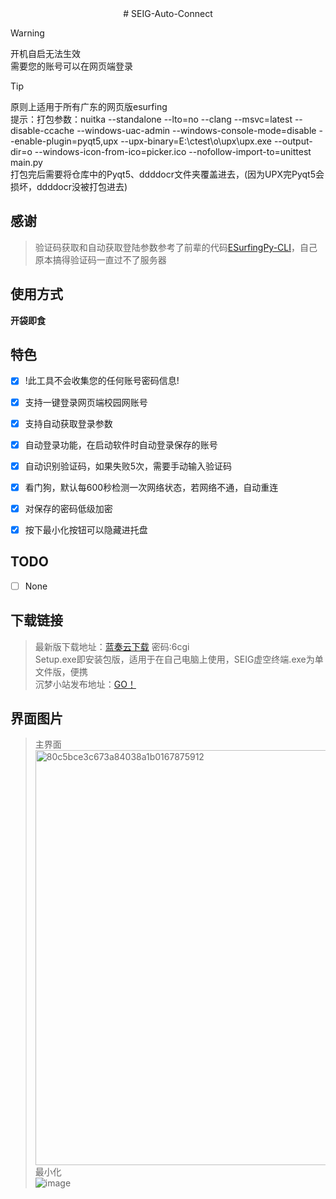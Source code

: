 <div align="center">
# SEIG-Auto-Connect

</div>

> [!WARNING]
> 开机自启无法生效<br>
> 需要您的账号可以在网页端登录

> [!TIP]
> 原则上适用于所有广东的网页版esurfing<br>
> 提示：打包参数：nuitka --standalone --lto=no --clang --msvc=latest --disable-ccache --windows-uac-admin --windows-console-mode=disable --enable-plugin=pyqt5,upx --upx-binary=E:\ctest\o\upx\upx.exe --output-dir=o --windows-icon-from-ico=picker.ico --nofollow-import-to=unittest main.py<br>打包完后需要将仓库中的Pyqt5、ddddocr文件夹覆盖进去，(因为UPX完Pyqt5会损坏，ddddocr没被打包进去)
## 感谢
> 验证码获取和自动获取登陆参数参考了前辈的代码[ESurfingPy-CLI](https://github.com/Pandaft/ESurfingPy-CLI)，自己原本搞得验证码一直过不了服务器

## 使用方式

**开袋即食**


## 特色
- [x] !此工具不会收集您的任何账号密码信息!
- [x] 支持一键登录网页端校园网账号
- [x] 支持自动获取登录参数
- [x] 自动登录功能，在启动软件时自动登录保存的账号
- [x] 自动识别验证码，如果失败5次，需要手动输入验证码
- [x] 看门狗，默认每600秒检测一次网络状态，若网络不通，自动重连
- [x] 对保存的密码低级加密
- [x] 按下最小化按钮可以隐藏进托盘 


## TODO
- [ ] None
      
## 下载链接
> 最新版下载地址：[蓝奏云下载](https://yish.lanzn.com/b004hx44wb)
密码:6cgi<br>
> Setup.exe即安装包版，适用于在自己电脑上使用，SEIG虚空终端.exe为单文件版，便携<br>
> 沉梦小站发布地址：[GO！](https://cmxz.top/ktdmq)
>
## 界面图片
> 主界面<br>
<img width="664" alt="80c5bce3c673a84038a1b0167875912" src="https://github.com/user-attachments/assets/415c6e50-a541-4a7b-b33f-8f0d65ad8f99"><br>
> 最小化<br>
![image](https://github.com/user-attachments/assets/4785e962-ed25-4ec3-b13e-a39f6ac465db)

